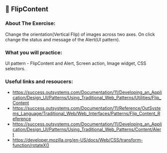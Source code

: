## :ledger: FlipContent

### About The Exercise:

Change the orientation(Vertical Flip) of images across two axes. On click change the status and message of the Alert(UI pattern).

### What you will practice:

UI pattern - FlipContent and Alert, Screen action, Image widget, CSS selectors.

### Useful links and resoucers:

- https://success.outsystems.com/Documentation/11/Developing_an_Application/Design_UI/Patterns/Using_Traditional_Web_Patterns/Utilities/Flip_Content
- https://success.outsystems.com/Documentation/11/Reference/OutSystems_Language/Traditional_Web/Web_Interfaces/Patterns/Flip_Content_Reference
- https://success.outsystems.com/Documentation/11/Developing_an_Application/Design_UI/Patterns/Using_Traditional_Web_Patterns/Content/Alert
- https://developer.mozilla.org/en-US/docs/Web/CSS/transform-function/rotateX()
